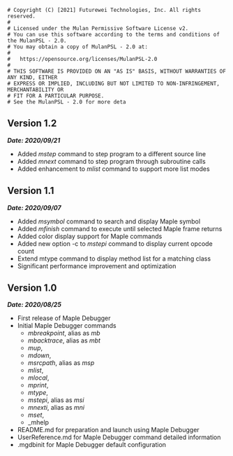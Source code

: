 ```
# Copyright (C) [2021] Futurewei Technologies, Inc. All rights reserved.
#
# Licensed under the Mulan Permissive Software License v2.
# You can use this software according to the terms and conditions of the MulanPSL - 2.0.
# You may obtain a copy of MulanPSL - 2.0 at:
#
#   https://opensource.org/licenses/MulanPSL-2.0
#
# THIS SOFTWARE IS PROVIDED ON AN "AS IS" BASIS, WITHOUT WARRANTIES OF ANY KIND, EITHER
# EXPRESS OR IMPLIED, INCLUDING BUT NOT LIMITED TO NON-INFRINGEMENT, MERCHANTABILITY OR
# FIT FOR A PARTICULAR PURPOSE.
# See the MulanPSL - 2.0 for more deta
```
## Version 1.2
*__Date: 2020/09/21__*

* Added _mstep_ command to step program to a different source line
* Added _mnext_ command to step program through subroutine calls
* Added enhancement to _mlist_ command to support more list modes

## Version 1.1
*__Date: 2020/09/07__*

* Added _msymbol_ command to search and display Maple symbol
* Added _mfinish_ command to execute until selected Maple frame returns
* Added color display support for Maple commands
* Added new option -c to _mstepi_ command to display current opcode count
* Extend mtype command to display method list for a matching class
* Significant performance improvement and optimization

## Version 1.0
*__Date: 2020/08/25__*

* First release of Maple Debugger
* Initial Maple Debugger commands
   * _mbreakpoint_, alias as _mb_
   * _mbacktrace_, alias as _mbt_
   * _mup_,
   * _mdown_,
   * _msrcpath_, alias as _msp_
   * _mlist_,
   * _mlocal_,
   * _mprint_,
   * _mtype_,
   * _mstepi_, alias as _msi_
   * _mnexti_, alias as _mni_
   * _mset_,
   * _mhelp
* README.md for preparation and launch using Maple Debugger
* UserReference.md for Maple Debugger command detailed information
* .mgdbinit for Maple Debugger default configuration
